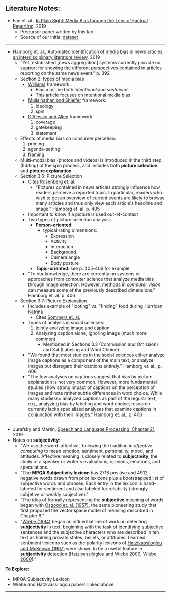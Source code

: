 ## Literature Notes:

- Fan et. al., [In Plain Sight: Media Bias through the Lens of Factual Reporting](https://arxiv.org/pdf/1909.02670.pdf), 2019
    - Precursor paper written by this lab
    - Source of our initial [dataset](../Data/JSON_files/emnlp19_BASIL/)
---
    
- Hamborg et. al., [Automated identification of media bias in news articles: an interdisciplinary literature review](https://link.springer.com/content/pdf/10.1007%2Fs00799-018-0261-y.pdf), 2019
    - "Yet, established [news aggregation] systems currently provide no support for showing the different perspectives contained in articles reporting on the same news event." p. 392
    - Section 2: types of media bias
        - [Williams](https://onlinelibrary.wiley.com/doi/abs/10.1111/j.1460-2466.1975.tb00656.x) framework:
            - Bias must be both _intentional_ and _sustained_
            - This article focuses on intentional media bias
        - [Mullainathan and Shleifer](https://www.nber.org/papers/w9295.pdf) framework:
            1. ideology
            2. spin
        - [D'Alessio and Allen](https://onlinelibrary.wiley.com/doi/abs/10.1111/j.1460-2466.2000.tb02866.x) framework:
            1. coverage
            2. gatekeeping
            3. statement
    - Effects of media bias on consumer percetion:
        1. priming
        2. agenda-setting
        3. framing
    - Multi-modal bias (photos and videos) is introduced in the third step (Editing) of the spin process, and includes both **picture selection** and **picture explanation**
    - Section 3.6: Picture Selection
        - Cites [Rosenberg et. al.](https://www.jstor.org/stable/2111296?seq=1#metadata_info_tab_contents)
            - "Pictures contained in news articles strongly influence how readers perceive a reported topic. In particular, readers who wish to get an overview of current events are likely to browse many articles and thus only view each article's headline and image." Hamborg et. al. p. 405
        - Important to know if a picture is used out-of-context
        - Two types of picture selection analysis:
            - **Person-oriented**: 
                - typical rating dimensions:
                    - Expression
                    - Activity
                    - Interaction
                    - Background
                    - Camera angle
                    - Body posture
            - **Topic-oriented**: see p. 405-406 for example
        - "To our knowledge, there are currently no systems or approaches from computer science that analyze media bias through image selection. However, methods in _computer vision_ can measure some of the previously described dimensions." Hamborg et. al. p. 406
    - Section 3.7: Picture Explanation
        - Includes example of "looting" vs. "finding" food during Hurrican Katrina
            - Cites [Sommers et. al.](https://spssi.onlinelibrary.wiley.com/doi/full/10.1111/j.1530-2415.2006.00103.x)
        - Types of analysis in social sciences:
            1. jointly analyzing image and caption
            2. Analyzing caption alone, ignoring image (much more common)
                - Mentioned in Sections 3.3 (Commission and Omission) and 3.4 (Labeling and Word Choice)
        - "We found that most studies in the social sciences either analyze image captions as a component of the main text, or analyze images but disregard their captions entirely." Hamborg et. al., p. 406
        - "The few analyses on captions suggest that bias by picture explanation is not very common. However, more fundamental studies show strong impact of captions on the perception of images and note rather subtle differences in word choice. While many studiess= analyzed captions as part of the regular text, e.g., analyzing bias by labeling and word choice, research currently lacks specialized analyses that examine captions in conjunction with their images." Hamborg et. al., p. 406
        
---

- Jurafsky and Martin, [Speech and Language Processing, Chapter 21](https://web.stanford.edu/~jurafsky/slp3/21.pdf), 2019
- Notes on **subjectivity**:
    - "We use the word 'affective', following the tradition in _affective computing_ to mean emotion, sentiment, personality, mood, and attitudes. Affective meaning is closely related to **subjectivity**, the study of a speaker or writer's evaluations, opinions, emotions, and speculations.
    - "The **MPQA Subjectivity lexicon** has 2718 positive and 4912 negative words drawn from prior lexicons plus a bootstrapped list of subjective words and phrases. Each entry in the lexicon is hand-labeled for sentiment and also labeled for reliability (strongly subjetive or weakly subjective)."
    - "The idea of formally representing the **subjective** meaning of words began with [Osgood et. al. (1957)](https://books.google.com/books?hl=en&lr=&id=Qj8GeUrKZdAC&oi=fnd&pg=PA1&dq=Osgood,+C.+E.,+Suci,+G.+J.,+and+Tannenbaum,+P.+H.+(1957).+The+Measurement+of+Meaning.+University+of+Illinois+Press.&ots=RIN1_WFQca&sig=o_0_rKihtFEUwiztbFJmHOFqxLE#v=onepage&q&f=false), the same pioneering study that first proposed the vector space model of meaning described in Chapter 6."
    - "[Wiebe (1994)](https://dl.acm.org/doi/10.5555/972525.972529) began an influential line of work on detecting **subjectivity** in text, beginning with the task of identifying subjective sentences and the subjective characters who are described in teh text as holding provate states, beliefs, or attitudes. Learned sentiment lexicons such as the polarity lexicons of [Hatzivassiloglou and McKeown (1997)](https://dl.acm.org/doi/10.3115/976909.979640) were shown to be a useful feature in **subjectivity** detection ([Hatzivassiloglou and Wiebe 2000](https://dl.acm.org/doi/10.3115/990820.990864), [Wiebe 2000](https://www.aaai.org/Papers/AAAI/2000/AAAI00-113.pdf))."

**To Explore**:
- MPQA Subjectivity Lexicon
- Wiebe and Hatzivassilogou papers linked above

---

